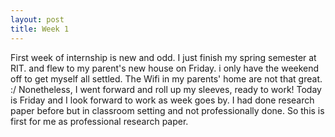 ```yaml
---
layout: post
title: Week 1
---
```


First week of internship is new and odd. I just finish my spring semester at RIT. and flew to my parent's new house on Friday. i only have the weekend off to get myself all settled. The Wifi in my parents' home are not that great. :/ Nonetheless, I went forward and roll up my sleeves, ready to work! Today is Friday and I look forward to work as week goes by. I had done research paper before but in classroom setting and not professionally done. So this is first for me as professional research paper. 

